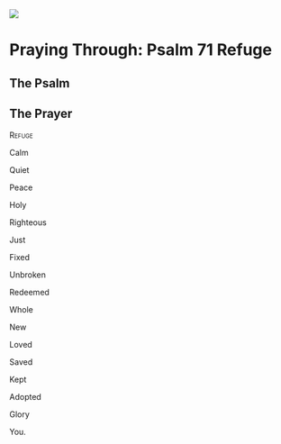 <img class="intro-right" src="/images/art-paris-psalter.jpg">

# Praying Through: Psalm 71 Refuge

## The Psalm

## The Prayer

<div style="font-variant: small-caps;">
Refuge
</div>


Calm

Quiet

Peace

Holy

Righteous

Just

Fixed

Unbroken

Redeemed

Whole

New

Loved

Saved

Kept

Adopted

Glory

You.
